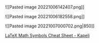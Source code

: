 ![[Pasted image 20221006142407.png]]

![[Pasted image 20221006182558.png]]

![[Pasted image 20221007000702.png|850]]



[LaTeX Math Symbols Cheat Sheet - Kapeli](https://kapeli.com/cheat_sheets/LaTeX_Math_Symbols.docset/Contents/Resources/Documents/index)